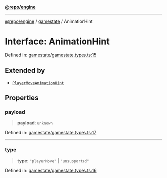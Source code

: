 [**@repo/engine**](../../README.md)

***

[@repo/engine](../../modules.md) / [gamestate](../README.md) / AnimationHint

# Interface: AnimationHint

Defined in: [gamestate/gamestate.types.ts:15](https://github.com/alexqguo/drinking-board-game-v3/blob/9a70d62b892d55900c751cb96ba0b5f10d32ed98/packages/engine/src/gamestate/gamestate.types.ts#L15)

## Extended by

- [`PlayerMoveAnimationHint`](PlayerMoveAnimationHint.md)

## Properties

### payload

> **payload**: `unknown`

Defined in: [gamestate/gamestate.types.ts:17](https://github.com/alexqguo/drinking-board-game-v3/blob/9a70d62b892d55900c751cb96ba0b5f10d32ed98/packages/engine/src/gamestate/gamestate.types.ts#L17)

***

### type

> **type**: `"playerMove"` \| `"unsupported"`

Defined in: [gamestate/gamestate.types.ts:16](https://github.com/alexqguo/drinking-board-game-v3/blob/9a70d62b892d55900c751cb96ba0b5f10d32ed98/packages/engine/src/gamestate/gamestate.types.ts#L16)
